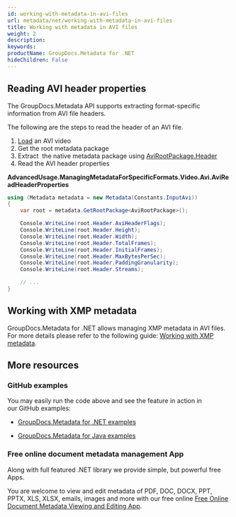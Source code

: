 ```yaml
---
id: working-with-metadata-in-avi-files
url: metadata/net/working-with-metadata-in-avi-files
title: Working with metadata in AVI files
weight: 2
description: 
keywords: 
productName: GroupDocs.Metadata for .NET
hideChildren: False
---
```

## Reading AVI header properties

The GroupDocs.Metadata API supports extracting format-specific information from AVI file headers.

The following are the steps to read the header of an AVI file.

1.  [Load](Loading%2Bfiles.html) an AVI video
2.  Get the root metadata package
3.  Extract  the native metadata package using [AviRootPackage.Header](https://apireference.groupdocs.com/net/metadata/groupdocs.metadata.formats.video/avirootpackage/properties/header)
4.  Read the AVI header properties

**AdvancedUsage.ManagingMetadataForSpecificFormats.Video.Avi.AviReadHeaderProperties**

```csharp
using (Metadata metadata = new Metadata(Constants.InputAvi))
{
	var root = metadata.GetRootPackage<AviRootPackage>();

	Console.WriteLine(root.Header.AviHeaderFlags);
	Console.WriteLine(root.Header.Height);
	Console.WriteLine(root.Header.Width);
	Console.WriteLine(root.Header.TotalFrames);
	Console.WriteLine(root.Header.InitialFrames);
	Console.WriteLine(root.Header.MaxBytesPerSec);
	Console.WriteLine(root.Header.PaddingGranularity);
	Console.WriteLine(root.Header.Streams);

	// ...
}
```

## Working with XMP metadata

GroupDocs.Metadata for .NET allows managing XMP metadata in AVI files. For more details please refer to the following guide: [Working with XMP metadata](Working%2Bwith%2BXMP%2Bmetadata.html).

## More resources

### GitHub examples

You may easily run the code above and see the feature in action in our GitHub examples:

*   [GroupDocs.Metadata for .NET examples](https://github.com/groupdocs-metadata/GroupDocs.Metadata-for-.NET)
    
*   [GroupDocs.Metadata for Java examples](https://github.com/groupdocs-metadata/GroupDocs.Metadata-for-Java)
    

### Free online document metadata management App

Along with full featured .NET library we provide simple, but powerful free Apps.

You are welcome to view and edit metadata of PDF, DOC, DOCX, PPT, PPTX, XLS, XLSX, emails, images and more with our free online [Free Online Document Metadata Viewing and Editing App](https://products.groupdocs.app/metadata).
